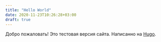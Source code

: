 ```yaml
---
title: "Hello World"
date: 2020-11-23T10:26:28+03:00
draft: true
---
```


Добро пожаловать! Это тестовая версия сайта. Написанно на [Hugo](https://gohugo.io).

